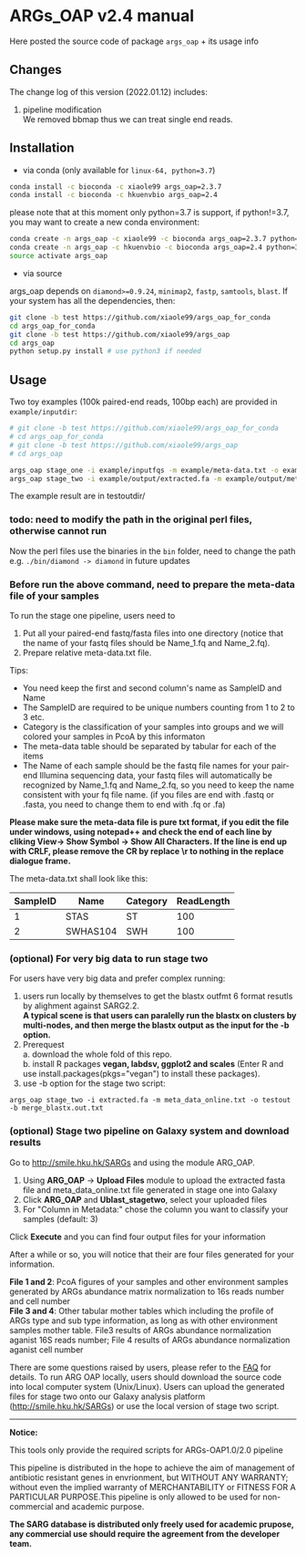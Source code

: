 # ARGs_OAP v2.4 manual 
Here posted the source code of package `args_oap` + its usage info 

## Changes
The change log of this version (2022.01.12) includes:  
1. pipeline modification  
   We removed bbmap thus we can treat single end reads.  


## Installation
+ via conda (only available for `linux-64, python=3.7`)

```bash
conda install -c bioconda -c xiaole99 args_oap=2.3.7
conda install -c bioconda -c hkuenvbio args_oap=2.4
```
please note that at this moment only python=3.7 is support, if python!=3.7, you may want to create a new conda environment:
    
```bash
conda create -n args_oap -c xiaole99 -c bioconda args_oap=2.3.7 python=3.7
conda create -n args_oap -c hkuenvbio -c bioconda args_oap=2.4 python=3.7
source activate args_oap
```

+ via source

args_oap depends on `diamond>=0.9.24`, `minimap2`, `fastp`, `samtools`, `blast`. If your system has all the dependencies, then:
```bash
git clone -b test https://github.com/xiaole99/args_oap_for_conda
cd args_oap_for_conda
git clone -b test https://github.com/xiaole99/args_oap
cd args_oap
python setup.py install # use python3 if needed
```

## Usage 
Two toy examples (100k paired-end reads, 100bp each) are provided in `example/inputdir`:

```bash
# git clone -b test https://github.com/xiaole99/args_oap_for_conda
# cd args_oap_for_conda
# git clone -b test https://github.com/xiaole99/args_oap
# cd args_oap

args_oap stage_one -i example/inputfqs -m example/meta-data.txt -o example/output -f 'fa' -n 8
args_oap stage_two -i example/output/extracted.fa -m example/output/meta_data_online.txt -o example/output -n 8
```
The example result are in testoutdir/  

### todo: need to modify the path in the original perl files, otherwise cannot run
Now the perl files use the binaries in the `bin` folder, need to change the path e.g. `./bin/diamond -> diamond` in future updates

###  Before run the above command, need to prepare the meta-data file of your samples
To run the stage one pipeline, users need to 
1. Put all your paired-end fastq/fasta files into one directory (notice that the name of your fastq files should be Name_1.fq and Name_2.fq).  
2. Prepare relative meta-data.txt file.  

Tips:     
* You need keep the first and second column's name as SampleID and Name  
* The SampleID are required to be unique numbers counting from 1 to 2 to 3 etc.  
* Category is the classification of your samples into groups and we will colored your samples in PcoA by this informaton  
* The meta-data table should be separated by tabular for each of the items   
* The Name of each sample should be the fastq file names for your pair-end Illumina sequencing data, your fastq files will automatically be recognized by Name_1.fq and Name_2.fq, so you need to keep the name consistent with your fq file name. (if you files are end with .fastq or .fasta, you need to change them to end with .fq or .fa)  
   
**Please make sure the meta-data file is pure txt format, if you edit the file under windows, using notepad++ and check the end of each line by cliking View-> Show Symbol -> Show All Characters. If the line is end up with CRLF, please remove the CR by replace \r to nothing in the replace dialogue frame.**

The meta-data.txt shall look like this:

SampleID | Name | Category |ReadLength  
---------|------|-------|----  
 1       | STAS | ST       |100  
 2       | SWHAS104 | SWH  |100  
  


### (optional) For very big data to run stage two  
For users have very big data and prefer complex running:  
1. users run locally by themselves to get the blastx outfmt 6 format resutls by alighment against SARG2.2.  
**A typical scene is that users can paralelly run the blastx on clusters by multi-nodes, and then merge the blastx output as the input for the -b option.**  
2. Prerequest   
    a. download the whole fold of this repo.      
    b. install R packages **vegan, labdsv, ggplot2 and scales**  (Enter R and use install.packages(pkgs="vegan") to install these packages).  
3. use -b option for the stage two script:   

```
args_oap stage_two -i extracted.fa -m meta_data_online.txt -o testout -b merge_blastx.out.txt  
```


### (optional) Stage two pipeline on Galaxy system and download results  
Go to http://smile.hku.hk/SARGs  and using the module ARG_OAP.    
  
1. Using **ARG_OAP** -> **Upload Files** module to upload the extracted fasta file and meta_data_online.txt file generated in stage one into Galaxy    
2. Click **ARG_OAP** and **Ublast_stagetwo**, select your uploaded files    
3. For \"Column in Metadata:\" chose the column you want to classify your samples (default: 3)  
  
Click **Execute** and you can find four output files for your information  
  
After a while or so, you will notice that their are four files generated for your information.    
   
**File 1 and 2**: PcoA figures of your samples and other environment samples generated by ARGs abundance matrix normalization to 16s reads number and cell number    
**File 3 and 4**: Other tabular mother tables which including the profile of ARGs type and sub type information, as long as with other environment samples mother table. File3 results of ARGs abundance normalization aganist 16S reads number; File 4 results of ARGs abundance normalization aganist cell number  
  
  
  
There are some questions raised by users, please refer to the [FAQ](https://github.com/biofuture/Ublastx_stageone/wiki/FAQ) for details.  To run ARG OAP locally, users should download the source code into local computer system (Unix/Linux). Users can upload the generated files for stage two onto our Galaxy analysis platform (http://smile.hku.hk/SARGs) or use the local version of stage two script.   
  
---    
**Notice:**  
  
This tools only provide the required scripts for ARGs-OAP1.0/2.0 pipeline  
  
This pipeline is distributed in the hope to achieve the aim of management of antibiotic resistant genes in envrionment, but WITHOUT ANY WARRANTY; without even the implied warranty of MERCHANTABILITY or FITNESS FOR A PARTICULAR PURPOSE.This pipeline is only allowed to be used for non-commercial and academic purpose.  
  
**The SARG database is distributed only freely used for academic prupose, any commercial use should require the agreement from the developer team.**   

